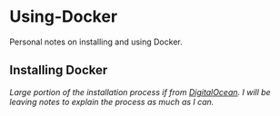 # Using-Docker
Personal notes on installing and using Docker.

## Installing Docker

_Large portion of the installation process if from [DigitalOcean](https://www.digitalocean.com/community/tutorials/how-to-install-and-use-docker-on-ubuntu-16-04). I will be leaving notes to explain the process as much as I can._
